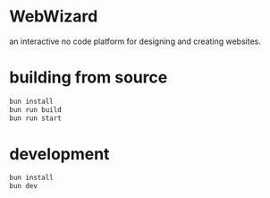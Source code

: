 # WebWizard

an interactive no code platform for designing and creating websites.

# building from source

```bash
bun install
bun run build
bun run start
```

# development

```bash
bun install
bun dev
```
